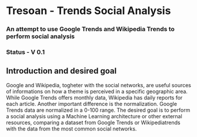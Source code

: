 # Tresoan - Trends Social Analysis
### An attempt to use Google Trends and Wikipedia Trends to perform social analysis

### Status - V 0.1

## Introduction and desired goal
Google and Wikipedia, togheter with the social networks, are useful sources of informations on how a theme is perceived in a specific geographic area.
While Google Trends offers monthly data, Wikipedia has daily reports for each article. Another important difference is the normalization. Google Trends data are normalized in a 0-100 range.
The desired goal is to perform a social analysis using a Machine Learning architecture or other external resources, comparing a dataset from Google Trends or Wikipediatrends with the data from the most common social networks.